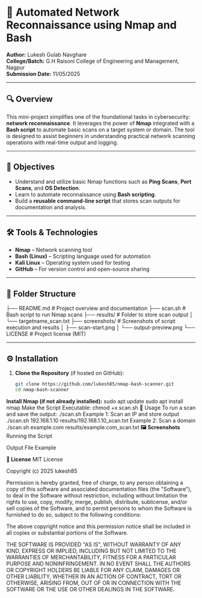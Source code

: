 # 🔐 Automated Network Reconnaissance using Nmap and Bash

**Author:** Lukesh Gulab Navghare  
**College/Batch:** G.H Raisoni College of Engineering and Management, Nagpur  
**Submission Date:** 11/05/2025  

---

## 🔍 Overview

This mini-project simplifies one of the foundational tasks in cybersecurity: **network reconnaissance**. It leverages the power of **Nmap** integrated with a **Bash script** to automate basic scans on a target system or domain. The tool is designed to assist beginners in understanding practical network scanning operations with real-time output and logging.

---

## 🎯 Objectives

- Understand and utilize basic Nmap functions such as **Ping Scans**, **Port Scans**, and **OS Detection**.
- Learn to automate reconnaissance using **Bash scripting**.
- Build a **reusable command-line script** that stores scan outputs for documentation and analysis.

---

## 🛠️ Tools & Technologies

- **Nmap** – Network scanning tool  
- **Bash (Linux)** – Scripting language used for automation  
- **Kali Linux** – Operating system used for testing  
- **GitHub** – For version control and open-source sharing  

---

## 📁 Folder Structure
├── README.md # Project overview and documentation
├── scan.sh # Bash script to run Nmap scans
├── results/ # Folder to store scan output
│ └── targetname_scan.txt
├── screenshots/ # Screenshots of script execution and results
│ ├── scan-start.png
│ └── output-preview.png
└── LICENSE # Project license (MIT)

---

## ⚙️ Installation

1. **Clone the Repository** (if hosted on GitHub):

   ```bash
   git clone https://github.com/lukesh85/nmap-bash-scanner.git
   cd nmap-bash-scanner
**Install Nmap (if not already installed):**
sudo apt update
sudo apt install nmap
Make the Script Executable:
chmod +x scan.sh
🚀 Usage
To run a scan and save the output:
./scan.sh <target-ip-or-domain> <output-file-path>
Example 1: Scan an IP and store output
./scan.sh 192.168.1.10 results/192.168.1.10_scan.txt
Example 2: Scan a domain
./scan.sh example.com results/example.com_scan.txt
**🖼️ Screenshots**
Running the Script


Output File Example


**📄 License**
MIT License

Copyright (c) 2025 lukesh85

Permission is hereby granted, free of charge, to any person obtaining a copy
of this software and associated documentation files (the "Software"), to deal
in the Software without restriction, including without limitation the rights
to use, copy, modify, merge, publish, distribute, sublicense, and/or sell
copies of the Software, and to permit persons to whom the Software is
furnished to do so, subject to the following conditions:

The above copyright notice and this permission notice shall be included
in all copies or substantial portions of the Software.

THE SOFTWARE IS PROVIDED "AS IS", WITHOUT WARRANTY OF ANY KIND, EXPRESS
OR IMPLIED, INCLUDING BUT NOT LIMITED TO THE WARRANTIES OF MERCHANTABILITY,
FITNESS FOR A PARTICULAR PURPOSE AND NONINFRINGEMENT. IN NO EVENT SHALL THE
AUTHORS OR COPYRIGHT HOLDERS BE LIABLE FOR ANY CLAIM, DAMAGES OR OTHER
LIABILITY, WHETHER IN AN ACTION OF CONTRACT, TORT OR OTHERWISE, ARISING
FROM, OUT OF OR IN CONNECTION WITH THE SOFTWARE OR THE USE OR OTHER DEALINGS
IN THE SOFTWARE.
